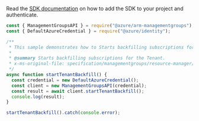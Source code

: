 Read the [SDK documentation](https://github.com/Azure/azure-sdk-for-js/blob/%40azure%2Farm-managementgroups_2.0.1/sdk/managementgroups/arm-managementgroups/README.md) on how to add the SDK to your project and authenticate.

```javascript
const { ManagementGroupsAPI } = require("@azure/arm-managementgroups");
const { DefaultAzureCredential } = require("@azure/identity");

/**
 * This sample demonstrates how to Starts backfilling subscriptions for the Tenant.
 *
 * @summary Starts backfilling subscriptions for the Tenant.
 * x-ms-original-file: specification/managementgroups/resource-manager/Microsoft.Management/stable/2021-04-01/examples/StartTenantBackfillRequest.json
 */
async function startTenantBackfill() {
  const credential = new DefaultAzureCredential();
  const client = new ManagementGroupsAPI(credential);
  const result = await client.startTenantBackfill();
  console.log(result);
}

startTenantBackfill().catch(console.error);
```
